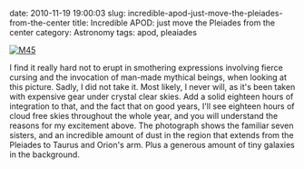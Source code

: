 date: 2010-11-19 19:00:03
slug: incredible-apod-just-move-the-pleiades-from-the-center
title: Incredible APOD: just move the Pleiades from the center
category: Astronomy
tags: apod, pleaiades

[![][1]][2]

I find it really hard not to erupt in smothering expressions involving fierce
cursing and the invocation of man-made mythical beings, when looking at this
picture. Sadly, I did not take it. Most likely, I never will, as it's been
taken with expensive gear under crystal clear skies.  Add a solid eighteen
hours of integration to that, and the fact that on good years, I'll see
eighteen hours of cloud free skies throughout the whole year, and you will
understand the reasons for my excitement above.  The photograph shows the
familiar seven sisters, and an incredible amount of dust in the region that
extends from the Pleiades to Taurus and Orion's arm. Plus a generous amount of
tiny galaxies in the background.

[1]: |filename|/images/2010_m45_apod.jpg "M45"
[2]: http://apod.nasa.gov/apod/ap101118.html
